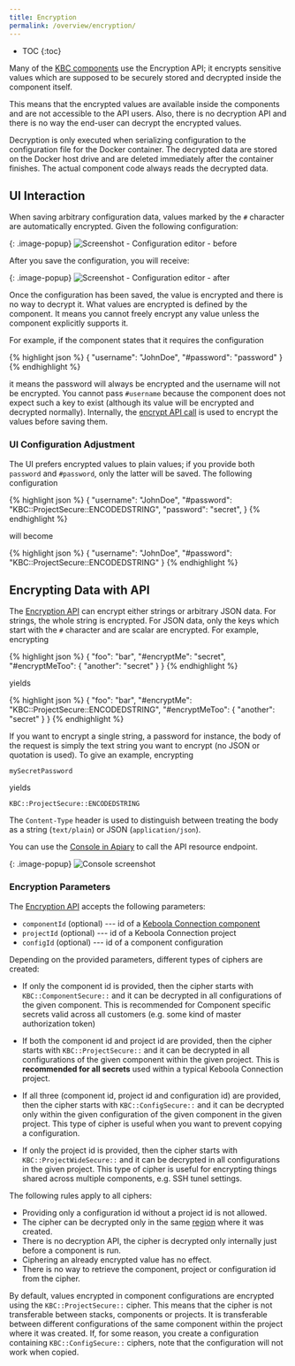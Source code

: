```yaml
---
title: Encryption
permalink: /overview/encryption/
---
```


* TOC
{:toc}

Many of the [KBC components](/overview/) use the Encryption API; it encrypts sensitive values
which are supposed to be securely stored and decrypted inside the component itself.

This means that the encrypted values are available inside the components and are not accessible
to the API users. Also, there is no decryption API and there is no way the end-user can decrypt
the encrypted values.

Decryption is only executed when serializing configuration to the configuration file for
the Docker container. The decrypted data are stored on the Docker host drive and are
deleted immediately after the container finishes. The actual component code always reads
the decrypted data.

## UI Interaction
When saving arbitrary configuration data, values marked by the `#` character are automatically encrypted.
Given the following configuration:

{: .image-popup}
![Screenshot - Configuration editor - before](/overview/encryption-1.png)

After you save the configuration, you will receive:

{: .image-popup}
![Screenshot - Configuration editor - after](/overview/encryption-2.png)

Once the configuration has been saved, the value is encrypted and there is no way to decrypt it.
What values are encrypted is defined by the component. It means you cannot freely encrypt any
value unless the component explicitly supports it.

For example, if the component states that it requires the configuration

{% highlight json %}
{
    "username": "JohnDoe",
    "#password": "password"
}
{% endhighlight %}

it means the password will always be encrypted and the username will not be encrypted. You
cannot pass `#username` because the component does not expect such a key to exist
(although its value will be encrypted and decrypted normally). Internally, the
[encrypt API call](#encrypting-data-with-api) is used to encrypt the values before saving them.

### UI Configuration Adjustment
The UI prefers encrypted values to plain values; if you provide both `password` and `#password`, only the latter will be saved.
The following configuration

{% highlight json %}
{
    "username": "JohnDoe",
    "#password": "KBC::ProjectSecure::ENCODEDSTRING",
    "password": "secret",
}
{% endhighlight %}

will become

{% highlight json %}
{
    "username": "JohnDoe",
    "#password": "KBC::ProjectSecure::ENCODEDSTRING"
}
{% endhighlight %}

## Encrypting Data with API
The [Encryption API](https://keboolaencryption.docs.apiary.io/#reference/encrypt/encryption/encrypt-data) can encrypt
either strings or arbitrary JSON data. For strings, the whole string is encrypted. For JSON data,
only the keys which start with the `#` character and are scalar are encrypted. For example, encrypting

{% highlight json %}
{
    "foo": "bar",
    "#encryptMe": "secret",
    "#encryptMeToo": {
        "another": "secret"
    }
}
{% endhighlight %}

yields

{% highlight json %}
{
    "foo": "bar",
    "#encryptMe": "KBC::ProjectSecure::ENCODEDSTRING",
    "#encryptMeToo": {
        "another": "secret"
    }
}
{% endhighlight %}

If you want to encrypt a single string, a password for instance, the body of the request is simply the text string
you want to encrypt (no JSON or quotation is used). To give an example, encrypting

    mySecretPassword

yields

    KBC::ProjectSecure::ENCODEDSTRING

The `Content-Type` header is used to distinguish between treating the body as a string (`text/plain`) or JSON (`application/json`).

You can use the [Console in Apiary](https://keboolaencryption.docs.apiary.io/#reference/encrypt/encryption/encrypt-data?console=1) to
call the API resource endpoint.

{: .image-popup}
![Console screenshot](/overview/encryption-console.png)

### Encryption Parameters
The [Encryption API](https://keboolaencryption.docs.apiary.io/#reference/encrypt/encryption/encrypt-data)
accepts the following parameters:

- `componentId` (optional) --- id of a [Keboola Connection component](/extend/component/tutorial/#creating-a-component)
- `projectId` (optional) --- id of a Keboola Connection project
- `configId` (optional) --- id of a component configuration

Depending on the provided parameters, different types of ciphers are created:

- If only the component id is provided, then the cipher starts with `KBC::ComponentSecure::` and it can be
decrypted in all configurations of the given component. This is recommended for Component specific secrets 
valid across all customers (e.g. some kind of master authorization token)

- If both the component id and project id are provided, then the cipher starts with `KBC::ProjectSecure::` and it
can be decrypted in all configurations of the given component within the given project. This is **recommended for all secrets** 
used within a typical Keboola Connection project.

- If all three (component id, project id and configuration id) are provided, then the cipher starts with
`KBC::ConfigSecure::` and it can be decrypted only within the given configuration of the given component in the given project.
This type of cipher is useful when you want to prevent copying a configuration.

- If only the project id is provided, then the cipher starts with `KBC::ProjectWideSecure::` and it can be
decrypted in all configurations in the given project. This type of cipher is useful for encrypting things shared across multiple 
components, e.g. SSH tunel settings.

The following rules apply to all ciphers:

- Providing only a configuration id without a project id is not allowed.
- The cipher can be decrypted only in the same [region](/overview/api/#regions-and-endpoints) where it was created.
- There is no decryption API, the cipher is decrypted only internally just before a component is run.
- Ciphering an already encrypted value has no effect.
- There is no way to retrieve the component, project or configuration id from the cipher.

By default, values encrypted in component configurations are encrypted using the `KBC::ProjectSecure::` cipher.
This means that the cipher is not transferable between stacks, components or projects. It is transferable
between different configurations of the same component within the project where it was created. If, for some
reason, you create a configuration containing `KBC::ConfigSecure::` ciphers, note that the configuration will not work when copied.
